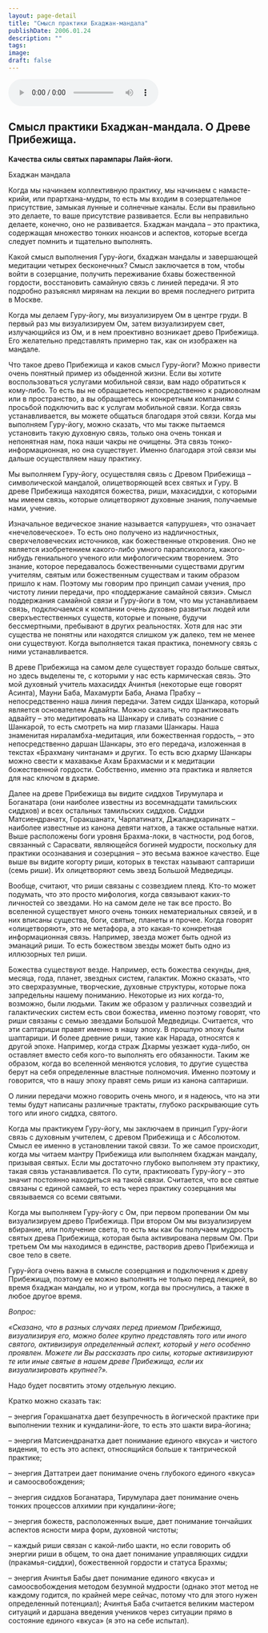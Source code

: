 ```yaml
---
layout: page-detail
title: "Смысл практики Бхаджан-мандала"
publishDate: 2006.01.24
description: ""
tags:
image:
draft: false
---
```


<audio title="2006.01.24 - Смысл практики Бхаджан-мандала.mp3" src="https://filer-api.advayta.org/v1.0/public/files/72818" controls=""></audio>

## **Смысл практики Бхаджан-мандала. О Древе Прибежища.**  
**Качества силы святых парампары Лайя-йоги.**  
  
  
Бхаджан мандала

 Когда мы начинаем коллективную практику, мы начинаем с намасте-крийи, или прартхана-мудры, то есть мы входим в созерцательное присутствие, замыкая лунные и солнечные каналы. Если вы правильно это делаете, то ваше присутствие развивается. Если вы неправильно делаете, конечно, оно не развивается. Бхаджан мандала – это практика, содержащая множество тонких нюансов и аспектов, которые всегда следует помнить и тщательно выполнять.

 Какой смысл выполнения Гуру-йоги, бхаджан мандалы и завершающей медитации четырех бесконечных? Смысл заключается в том, чтобы войти в созерцание, получить переживание бхавы божественной гордости, восстановить самайную связь с линией передачи. Я это подробно разъяснял мирянам на лекции во время последнего ритрита в Москве.

 Когда мы делаем Гуру-йогу, мы визуализируем Ом в центре груди. В первый раз мы визуализируем Ом, затем визуализируем свет, излучающийся из Ом, и в нем проективно возникает древо Прибежища. Его желательно представлять примерно так, как он изображен на мандале.

 Что такое древо Прибежища и каков смысл Гуру-йоги? Можно привести очень понятный пример из обыденной жизни. Если вы хотите воспользоваться услугами мобильной связи, вам надо обратиться к кому-либо. То есть вы не обращаетесь непосредственно к радиоволнам или в пространство, а вы обращаетесь к конкретным компаниям с просьбой подключить вас к услугам мобильной связи. Когда связь устанавливается, вы можете общаться благодаря этой связи. Когда мы выполняем Гуру-йогу, можно сказать, что мы также пытаемся установить такую духовную связь, только она очень тонкая и непонятная нам, пока наши чакры не очищены. Эта связь тонко-информационная, но она существует. Именно благодаря этой связи мы дальше осуществляем нашу практику.

 Мы выполняем Гуру-йогу, осуществляя связь с Древом Прибежища – символической мандалой, олицетворяющей всех святых и Гуру. В древе Прибежища находятся божества, риши, махасиддхи, с которыми мы имеем связь, которые олицетворяют духовные знания, получаемые нами, учение.

 Изначальное ведическое знание называется «апурушея», что означает «нечеловеческое». То есть оно получено из надличностных, сверхчеловеческих источников, как божественные откровения. Оно не является изобретением какого-либо умного парапсихолога, какого-нибудь гениального ученого или мифологическим творением. Это знание, которое передавалось божественными существами другим учителям, святым или божественным существам и таким образом пришло к нам. Поэтому мы говорим про принцип самаи учения, про чистоту линии передачи, про «поддержание самайной связи». Смысл поддержания самайной связи и Гуру-йоги в том, что мы устанавливаем связь, подключаемся к компании очень духовно развитых людей или сверхъестественных существ, которые и поныне, будучи бессмертными, пребывают в других реальностях. Хотя для нас эти существа не понятны или находятся слишком уж далеко, тем не менее они существуют. Когда выполняется такая практика, понемногу связь с ними устанавливается.

 В древе Прибежища на самом деле существует гораздо больше святых, но здесь выделены те, с которыми у нас есть кармическая связь. Это мой духовный учитель махасиддх Ачинтья (некоторые еще говорят Асинта), Мауни Баба, Махамурти Баба, Анама Прабху – непосредственно наша линия передачи. Затем сиддх Шанкара, который является основателем Адвайты. Можно сказать, что практиковать адвайту – это медитировать на Шанкару и сливать сознание с Шанкарой, то есть смотреть на мир глазами Шанкары. Наша знаменитая нираламбха-медитация, или божественная гордость, – это непосредственно даршан Шанкары, это его передача, изложенная в текстах «Брахману чинтанам» и других. То есть всю дхарму Шанкары можно свести к махавакье Ахам Брахмасми и к медитации божественной гордости. Собственно, именно эта практика и является для нас ключом в дхарме.

 Далее на древе Прибежища вы видите сиддхов Тирумулара и Боганатара (они наиболее известны из восемнадцати тамильских сиддхов) и всех остальных тамильских сиддхов. Сиддхи Матсиендранатх, Горакшанатх, Чарпатинатх, Джаландхаринатх – наиболее известные из канона девяти натхов, а также остальные натхи. Выше расположены боги уровня Брахма-локи, в частности, род богов, связанный с Сарасвати, являющейся богиней мудрости, поскольку для практики осознавания и созерцания – это весьма важное качество. Еще выше вы видите когорту риши, которых в текстах называют саптариши (семь риши). Их олицетворяют семь звезд Большой Медведицы.

 Вообще, считают, что риши связаны с созвездием плеяд. Кто-то может подумать, что это просто мифология, когда связывают каких-то личностей со звездами. Но на самом деле не так все просто. Во вселенной существует много очень тонких нематериальных связей, и в них вписаны существа, боги, святые, планеты и прочее. Когда говорят «олицетворяют», это не метафора, а это какая-то конкретная информационная связь. Например, звезда может быть одной из эманаций риши. То есть божеством звезды может быть одно из иллюзорных тел риши.

 Божества существуют везде. Например, есть божества секунды, дня, месяца, года, планет, звездных систем, галактик. Можно сказать, что это сверхразумные, творческие, духовные структуры, которые пока запредельны нашему пониманию. Некоторые из них когда-то, возможно, были людьми. Таким же образом у различных созвездий и галактических систем есть свои божества, именно поэтому говорят, что риши связаны с семью звездами Большой Медведицы. Считается, что эти саптариши правят именно в нашу эпоху. В прошлую эпоху были шаптариши. И более древние риши, такие как Нарада, относятся к другой эпохе. Например, когда страж Дхармы уезжает куда-либо, он оставляет вместо себя кого-то выполнять его обязанности. Таким же образом, когда во вселенной меняются условия, то другие существа берут на себя определенные властные полномочия. Именно поэтому и говорится, что в нашу эпоху правят семь риши из канона саптариши.

 О линии передачи можно говорить очень много, и я надеюсь, что на эти темы будут написаны различные трактаты, глубоко раскрывающие суть того или иного сиддха, святого.

 Когда мы практикуем Гуру-йогу, мы заключаем в принцип Гуру-йоги связь с духовным учителем, с древом Прибежища и с Абсолютом. Смысл ее именно в установлении такой связи. То же самое происходит, когда мы читаем мантру Прибежища или выполняем бхаджан мандалу, призывая святых. Если мы достаточно глубоко выполняем эту практику, такая связь устанавливается. По сути, практиковать Гуру-йогу – это значит постоянно находиться на такой связи. Считается, что все святые связаны с единой самаей, то есть через практику созерцания мы связываемся со всеми святыми.

 Когда мы выполняем Гуру-йогу с Ом, при первом пропевании Ом мы визуализируем древо Прибежища. При втором Ом мы визуализируем вбирание, или получение света, то есть мы как бы получаем мудрость святых древа Прибежища, которая была активирована первым Ом. При третьем Ом мы находимся в единстве, растворив древо Прибежища и свое тело в свете.

 Гуру-йога очень важна в смысле созерцания и подключения к древу Прибежища, поэтому ее можно выполнять не только перед лекцией, во время бхаджан мандалы, но и утром, когда вы проснулись, а также в любое другое время.

  
_Вопрос:_ 

 _«Сказано, что в разных случаях перед приемом Прибежища, визуализируя его, можно более крупно представлять того или иного святого, активизируя определенный аспект, который у него особенно проявлен. Можете ли Вы рассказать про силы, которые активизируют те или иные святые в нашем древе Прибежища, если их визуализировать крупнее?»._ 

  
 Надо будет посвятить этому отдельную лекцию.

 Кратко можно сказать так:

 – энергия Горакшанатха дает безупречность в йогической практике при выполнении техник и кундалини-йоге, то есть это шакти вира-йогина;

 – энергия Матсиендранатха дает понимание единого «вкуса» и чистого видения, то есть это аспект, относящийся больше к тантрической практике;

 – энергия Даттатреи дает понимание очень глубокого единого «вкуса» и самоосвобождения;

 – энергия сиддхов Боганатара, Тирумулара дает понимание очень тонких процессов алхимии при кундалини-йоге;

 – энергия божеств, расположенных выше, дает понимание тончайших аспектов ясности мира форм, духовной чистоты;

 – каждый риши связан с какой-либо шакти, но если говорить об энергии риши в общем, то она дает понимание управляющих сиддхи (пракамья-сиддхи), божественной гордости и статуса Брахмы;

 – энергия Ачинтья Бабы дает понимание единого «вкуса» и самоосвобождения методом безумной мудрости (однако этот метод не каждому годится, по крайней мере сейчас, потому что для этого нужен определенный потенциал); Ачинтья Баба считается великим мастером ситуаций и даршана введения учеников через ситуации прямо в состояние единого «вкуса» (я это на себе испытал).
  
  
